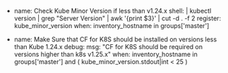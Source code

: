 - name: Check Kube Minor Version if less than v1.24.x
  shell: |
    kubectl version | grep "Server Version" | awk '{print $3}' | cut -d . -f 2
  register: kube_minor_version
  when: inventory_hostname in groups['master']


- name: Make Sure that CF for K8S should be installed on versions less than Kube 1.24.x
  debug:
    msg: "CF for K8S should be required on versions higher than k8s v1.25.x"
  when: inventory_hostname in groups['master'] and ( kube_minor_version.stdout|int < 25 )


